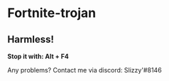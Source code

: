 # Fortnite-trojan

## Harmless!

**Stop it with:   Alt + F4**

Any problems? Contact me via discord: Slizzy'#8146
